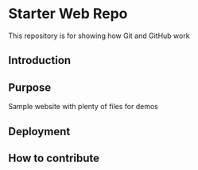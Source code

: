 # Starter Web Repo

This repository is for showing how Git and GitHub work

## Introduction
## Purpose

Sample website with plenty of files for demos

## Deployment 
## How to contribute